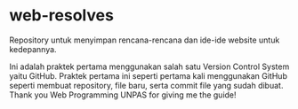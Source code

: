 # web-resolves
Repository untuk menyimpan rencana-rencana dan ide-ide website untuk kedepannya.

Ini adalah praktek pertama menggunakan salah satu Version Control System yaitu GitHub. Praktek pertama ini seperti pertama kali menggunakan GitHub seperti membuat repository, file baru, serta commit file yang sudah dibuat. Thank you Web Programming UNPAS for giving me the guide!
